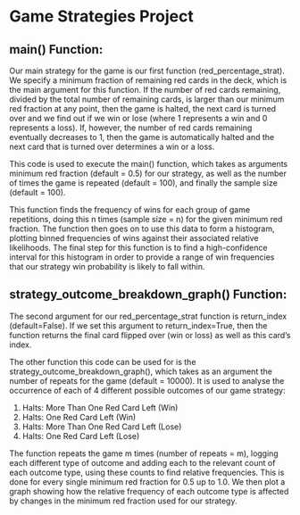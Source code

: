 # Game Strategies Project

## main() Function:
Our main strategy for the game is our first function (red_percentage_strat). We specify a minimum fraction of remaining red cards in the deck, which is the main argument for this function. If the number of red cards remaining, divided by the total number of remaining cards, is larger than our minimum red fraction at any point, then the game is halted, the next card is turned over and we find out if we win or lose (where 1 represents a win and 0 represents a loss). If, however, the number of red cards remaining eventually decreases to 1, then the game is automatically halted and the next card that is turned over determines a win or a loss.

This code is used to execute the main() function, which takes as arguments minimum red fraction (default = 0.5) for our strategy, as well as the number of times the game is repeated (default = 100), and finally the sample size (default = 100).

This function finds the frequency of wins for each group of game repetitions, doing this n times (sample size = n) for the given minimum red fraction. The function then goes on to use this data to form a histogram, plotting binned frequencies of wins against their associated relative likelihoods. The final step for this function is to find a high-confidence interval for this histogram in order to provide a range of win frequencies that our strategy win probability is likely to fall within.

## strategy_outcome_breakdown_graph() Function:
The second argument for our red_percentage_strat function is return_index (default=False). If we set this argument to return_index=True, then the function returns the final card flipped over (win or loss) as well as this card’s index.

The other function this code can be used for is the strategy_outcome_breakdown_graph(), which takes as an argument the number of repeats for the game (default = 10000).
It is used to analyse the occurrence of each of 4 different possible outcomes of our game strategy:

1. Halts: More Than One Red Card Left (Win)
1. Halts: One Red Card Left (Win)
1. Halts: More Than One Red Card Left (Lose)
1. Halts: One Red Card Left (Lose)

The function repeats the game m times (number of repeats = m), logging each different type of outcome and adding each to the relevant count of each outcome type, using these counts to find relative frequencies. This is done for every single minimum red fraction for 0.5 up to 1.0. We then plot a graph showing how the relative frequency of each outcome type is affected by changes in the minimum red fraction used for our strategy.
